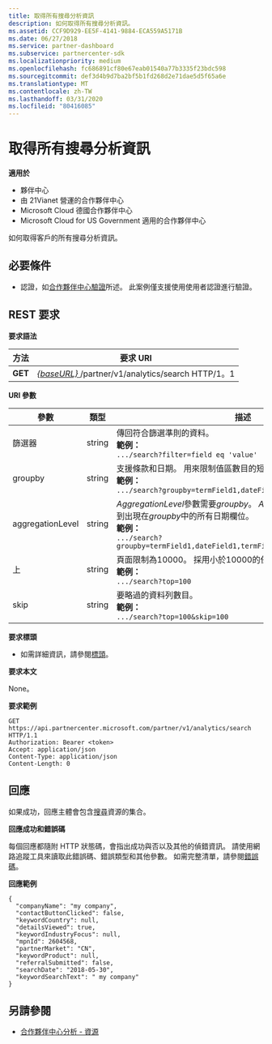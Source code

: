 ```yaml
---
title: 取得所有搜尋分析資訊
description: 如何取得所有搜尋分析資訊。
ms.assetid: CCF9D929-EE5F-4141-9884-ECA559A5171B
ms.date: 06/27/2018
ms.service: partner-dashboard
ms.subservice: partnercenter-sdk
ms.localizationpriority: medium
ms.openlocfilehash: fc686891cf80e67eab01540a77b3335f23bdc598
ms.sourcegitcommit: def3d4b9d7ba2bf5b1fd268d2e71dae5d5f65a6e
ms.translationtype: MT
ms.contentlocale: zh-TW
ms.lasthandoff: 03/31/2020
ms.locfileid: "80416085"
---
```

# <a name="get-all-search-analytics-information"></a>取得所有搜尋分析資訊

**適用於**

- 夥伴中心
- 由 21Vianet 營運的合作夥伴中心
- Microsoft Cloud 德國合作夥伴中心
- Microsoft Cloud for US Government 適用的合作夥伴中心


如何取得客戶的所有搜尋分析資訊。 

## <a name="span-idprerequisitesspan-idprerequisitesspan-idprerequisitesprerequisites"></a><span id="Prerequisites"/><span id="prerequisites"/><span id="PREREQUISITES"/>必要條件


- 認證，如[合作夥伴中心驗證](partner-center-authentication.md)所述。 此案例僅支援使用使用者認證進行驗證。 

## <a name="span-idrequestspan-idrequestspan-idrequestrest-request"></a><span id="Request"/><span id="request"/><span id="REQUEST"/>REST 要求


**要求語法**

| 方法  | 要求 URI |
|---------|-------------|
| **GET** | [ *\{baseURL\}* ](partner-center-rest-urls.md)/partner/v1/analytics/search HTTP/1。1 |

 

**URI 參數**


|    參數     |  類型  |                                                                                                                   描述                                                                                                                    |
|------------------|--------|--------------------------------------------------------------------------------------------------------------------------------------------------------------------------------------------------------------------------------------------------|
|      篩選器      | string |                                                                     傳回符合篩選準則的資料。 </br> **範例：**</br> `.../search?filter=field eq 'value'`                                                                     |
|     groupby      | string |                                         支援條款和日期。 用來限制值區數目的短路邏輯。 </br> **範例：**</br> `.../search?groupby=termField1,dateField1,termField2`                                         |
| aggregationLevel | string | *AggregationLevel*參數需要*groupby*。 *AggregationLevel*參數會套用到出現在*groupby*中的所有日期欄位。 </br> **範例：**</br>  `.../search?groupby=termField1,dateField1,termField2&aggregationLevel=day` |
|       上        | string |                                                                     頁面限制為10000。 採用小於10000的任何值。  </br> **範例：**</br>  `.../search?top=100`                                                                     |
|       skip       | string |                                                                                  要略過的資料列數目。 </br> **範例：**</br> `.../search?top=100&skip=100`                                                                                   |
  
**要求標頭**

- 如需詳細資訊，請參閱[標頭](headers.md)。

**要求本文**

None。

**要求範例**

```http
GET https://api.partnercenter.microsoft.com/partner/v1/analytics/search HTTP/1.1
Authorization: Bearer <token>
Accept: application/json
Content-Type: application/json
Content-Length: 0
```

## <a name="span-idresponsespan-idresponsespan-idresponseresponse"></a><span id="Response"/><span id="response"/><span id="RESPONSE"/>回應


如果成功，回應主體會包含[搜尋](partner-center-analytics-resources.md#search_resource)資源的集合。

**回應成功和錯誤碼**

每個回應都隨附 HTTP 狀態碼，會指出成功與否以及其他的偵錯資訊。 請使用網路追蹤工具來讀取此錯誤碼、錯誤類型和其他參數。 如需完整清單，請參閱[錯誤碼](error-codes.md)。

**回應範例**

```http
{
  "companyName": "my company",
  "contactButtonClicked": false,
  "keywordCountry": null,
  "detailsViewed": true,
  "keywordIndustryFocus": null,
  "mpnId": 2604568,
  "partnerMarket": "CN",
  "keywordProduct": null,
  "referralSubmitted": false,
  "searchDate": "2018-05-30",
  "keywordSearchText": " my company"
}
```


## <a name="span-idsee_alsospan-idsee_alsospan-idsee_alsosee-also"></a><span id="See_Also"/><span id="see_also"/><span id="SEE_ALSO"/>另請參閱
 - [合作夥伴中心分析 - 資源](partner-center-analytics-resources.md)
